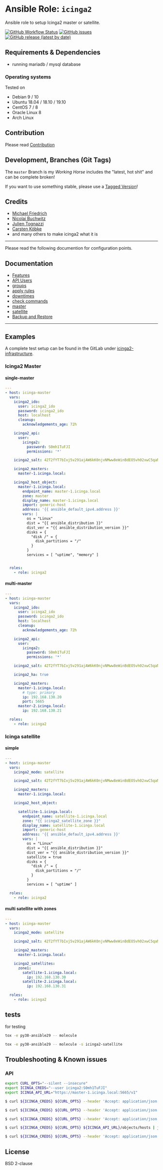 
# Ansible Role:  `icinga2`

Ansible role to setup Icinga2 master or satellite.


[![GitHub Workflow Status](https://img.shields.io/github/workflow/status/bodsch/ansible-icinga2/CI)][ci]
[![GitHub issues](https://img.shields.io/github/issues/bodsch/ansible-icinga2)][issues]
[![GitHub release (latest by date)](https://img.shields.io/github/v/release/bodsch/ansible-icinga2)][releases]

[ci]: https://github.com/bodsch/ansible-icinga2/actions
[issues]: https://github.com/bodsch/ansible-icinga2/issues?q=is%3Aopen+is%3Aissue
[releases]: https://github.com/bodsch/ansible-icinga2/releases


## Requirements & Dependencies

 - running mariadb / mysql database

### Operating systems

Tested on

* Debian 9 / 10
* Ubuntu 18.04 / 18.10 / 19.10
* CentOS 7 / 8
* Oracle Linux 8
* Arch Linux

## Contribution

Please read [Contribution](CONTRIBUTING.md)

## Development,  Branches (Git Tags)

The `master` Branch is my *Working Horse* includes the "latest, hot shit" and can be complete broken!

If you want to use something stable, please use a [Tagged Version](https://gitlab.com/bodsch/ansible-icinga2/-/tags)!


## Credits

- [Michael Friedrich](https://gitlab.com/dnsmichi)
- [Nicolai Buchwitz](https://gitlab.com/nbuchwitz)
- [Julien Tognazzi](https://gitlab.com/jtognazzi)
- [Carsten Köbke](https://gitlab.com/Mikeschova)
- and many others to make icinga2 what it is

---

Please read the following documention for configuration points.


## Documentation

- [Features](doc/09-features.md)
- [API Users](doc/10-api-users.md)
- [groups](doc/11-groups.md)
- [apply rules](doc/12-apply-rules.md)
- [downtimes](doc/13-downtimes.md)
- [check commands](doc/14-checkcommands.md)
- [master](doc/15-master.md)
- [satellite](doc/16-satellite.md)
- [Backup and Restore](doc/20-backup-restore.md)

---

## Examples

A complete test setup can be found in the GitLab under [icinga2-infrastructure](https://gitlab.com/icinga2-infrastructure/deployment).

### Icinga2 Master

#### single-master

```yaml
---
- host: icinga-master
  vars:
    icinga2_ido:
      user: icinga2_ido
      password: icinga2_ido
      host: localhost
      cleanup:
        acknowledgements_age: 72h

    icinga2_api:
      user:
        icinga2:
          password: S0mh1TuFJI
          permissions: '*'

    icinga2_salt: 42T2fYT7bIxj5v291ajAW6kK0njvNMww8eWinBdEO5vh02xwC5qaNMMx77qNkYFE

    icinga2_masters:
      master-1.icinga.local:

    icinga2_host_object:
      master-1.icinga.local:
        endpoint_name: master-1.icinga.local
        zone: master
        display_name: master-1.icinga.local
        import: generic-host
        address: '{{ ansible_default_ipv4.address }}'
        vars: |
          os = "Linux"
          dist = "{{ ansible_distribution }}"
          dist_ver = "{{ ansible_distribution_version }}"
          disks = {
            "disk /" = {
              disk_partitions = "/"
            }
          }
          services = [ "uptime", "memory" ]


  roles:
    - role: icinga2
```

#### multi-master

```yaml
---
- host: icinga-master
  vars:
    icinga2_ido:
      user: icinga2_ido
      password: icinga2_ido
      host: localhost
      cleanup:
        acknowledgements_age: 72h

    icinga2_api:
      user:
        icinga2:
          password: S0mh1TuFJI
          permissions: '*'

    icinga2_salt: 42T2fYT7bIxj5v291ajAW6kK0njvNMww8eWinBdEO5vh02xwC5qaNMMx77qNkYFE

    icinga2_ha: true

    icinga2_masters:
      master-1.icinga.local:
        # type: primary
        ip: 192.168.130.20
        port: 5665
      master-2.icinga.local:
        ip: 192.168.130.21

  roles:
    - role: icinga2
```

### Icinga satellite

#### simple

```yaml
---
- host: icinga-master
  vars:
    icinga2_mode: satellite

    icinga2_salt: 42T2fYT7bIxj5v291ajAW6kK0njvNMww8eWinBdEO5vh02xwC5qaNMMx77qNkYFE

    icinga2_masters:
      master-1.icinga.local:

    icinga2_host_object:

      satellite-1.icinga.local:
        endpoint_name: satellite-1.icinga.local
        zone: "{{ icinga2_satellite_zone }}"
        display_name: satellite-1.icinga.local
        import: generic-host
        address: '{{ ansible_default_ipv4.address }}'
        vars: |
          os = "Linux"
          dist = "{{ ansible_distribution }}"
          dist_ver = "{{ ansible_distribution_version }}"
          satellite = true
          disks = {
            "disk /" = {
              disk_partitions = "/"
            }
          }
          services = [ "uptime" ]

  roles:
    - role: icinga2
```

#### multi satellite with zones

```yaml
---
- host: icinga-master
  vars:
    icinga2_mode: satellite

    icinga2_salt: 42T2fYT7bIxj5v291ajAW6kK0njvNMww8eWinBdEO5vh02xwC5qaNMMx77qNkYFE

    icinga2_masters:
      master-1.icinga.local:

    icinga2_satellites:
      zone1:
        satellite-1.icinga.local:
          ip: 192.168.130.30
        satellite-2.icinga.local:
          ip: 192.168.130.31

  roles:
    - role: icinga2
```


## tests

for testing

```bash
tox -e py38-ansible29 -- molecule

tox -e py38-ansible29 -- molecule -s icinga2-satellite
```

## Troubleshooting & Known issues


### API

```bash
export CURL_OPTS="--silent --insecure"
export ICINGA_CREDS="--user icinga2:S0mh1TuFJI"
export ICINGA_API_URL="https://master-1.icinga.local:5665/v1"
```

```bash
$ curl ${ICINGA_CREDS} ${CURL_OPTS} --header 'Accept: application/json' ${ICINGA_API_URL}/status/ApiListener | jq --raw-output ".results[].status.api.zones"
```

```bash
$ curl ${ICINGA_CREDS} ${CURL_OPTS} --header 'Accept: application/json' ${ICINGA_API_URL}/status/CIB | jq --raw-output '.results[].status.uptime'
```

```bash
$ curl ${ICINGA_CREDS} ${CURL_OPTS} --header 'Accept: application/json' ${ICINGA_API_URL}/status/ApiListener | jq --raw-output ".results[].status.api"
```

```bash
$ curl ${ICINGA_CREDS} ${CURL_OPTS} ${ICINGA_API_URL}/objects/hosts | jq
```

```bash
$ curl ${ICINGA_CREDS} ${CURL_OPTS} --header 'Accept: application/json' --header 'X-HTTP-Method-Override: GET' --request POST --data '{ "attrs": [ "name" ], "type": "Host", "filter": "host.name==\"master-1.icinga.local\"" }' ${ICINGA_API_URL}/objects/hosts
```


## License

BSD 2-clause
